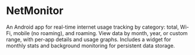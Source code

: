# NetMonitor
An Android app for real-time internet usage tracking by category: total, Wi-Fi, mobile (no roaming), and roaming. View data by month, year, or custom range, with per-app details and usage graphs. Includes a widget for monthly stats and background monitoring for persistent data storage.

